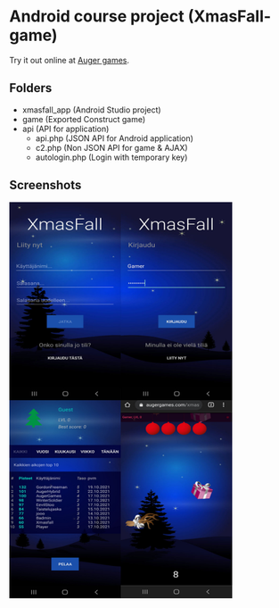 # Android course project (XmasFall-game)

Try it out online at [Auger games](https://augergames.com/xmasfall).

## Folders

- xmasfall_app (Android Studio project)
- game (Exported Construct game)
- api (API for application)
  - api.php (JSON API for Android application)
  - c2.php (Non JSON API for game & AJAX)
  - autologin.php (Login with temporary key)

## Screenshots

<a href="url"><img src="https://github.com/AkiKurvinen/xmasfall/blob/main/screenshots/gameplay5.jpg" align="left" height="355" width="200" alt="Screenshot 1"></a>
<a href="url"><img src="https://github.com/AkiKurvinen/xmasfall/blob/main/screenshots/gameplay2.jpg" align="left" height="355" width="200" alt="Screenshot 2"></a>
<a href="url"><img src="https://github.com/AkiKurvinen/xmasfall/blob/main/screenshots/gameplay3.jpg" align="left" height="355" width="200" alt="Screenshot 3"></a>
<a href="url"><img src="https://github.com/AkiKurvinen/xmasfall/blob/main/screenshots/gameplay4.jpg" align="left" height="355" width="200" alt="Screenshot 4"></a>
